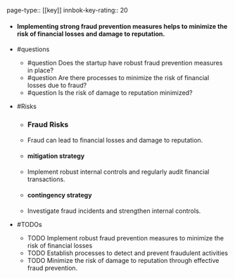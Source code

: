 page-type:: [[key]]
innbok-key-rating:: 20
- #### Implementing strong fraud prevention measures helps to minimize the risk of financial losses and damage to reputation.
- #questions
  - #question Does the startup have robust fraud prevention measures in place?
  - #question Are there processes to minimize the risk of financial losses due to fraud?
  - #question Is the risk of damage to reputation minimized?
- #Risks

  - ### Fraud Risks
  - Fraud can lead to financial losses and damage to reputation.
  - #### mitigation strategy
  - Implement robust internal controls and regularly audit financial transactions.
  - #### contingency strategy
  - Investigate fraud incidents and strengthen internal controls.
- #TODOs
  - TODO Implement robust fraud prevention measures to minimize the risk of financial losses
  - TODO  Establish processes to detect and prevent fraudulent activities
  - TODO  Minimize the risk of damage to reputation through effective fraud prevention.



